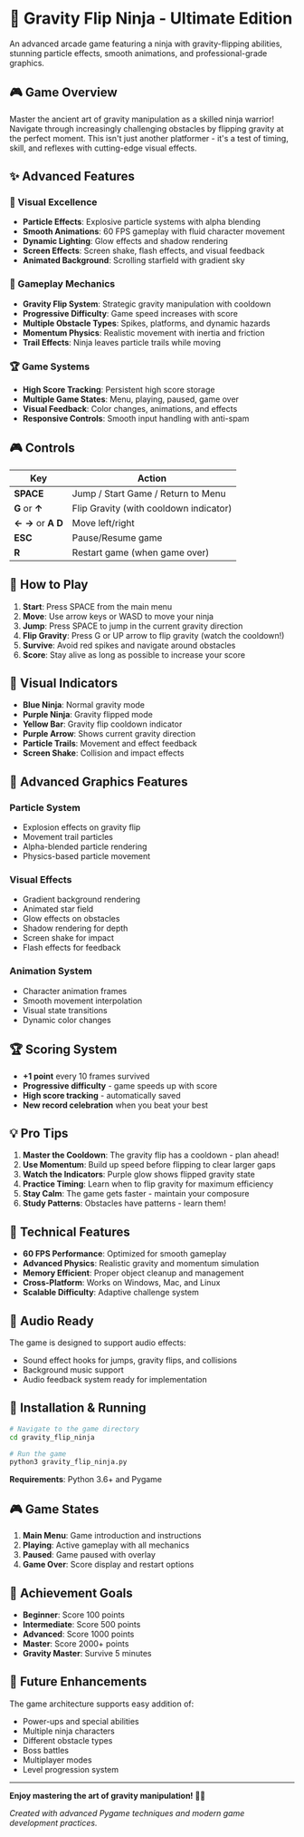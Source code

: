 # 🥷 Gravity Flip Ninja - Ultimate Edition

An advanced arcade game featuring a ninja with gravity-flipping abilities, stunning particle effects, smooth animations, and professional-grade graphics.

## 🎮 Game Overview

Master the ancient art of gravity manipulation as a skilled ninja warrior! Navigate through increasingly challenging obstacles by flipping gravity at the perfect moment. This isn't just another platformer - it's a test of timing, skill, and reflexes with cutting-edge visual effects.

## ✨ Advanced Features

### 🎨 Visual Excellence
- **Particle Effects**: Explosive particle systems with alpha blending
- **Smooth Animations**: 60 FPS gameplay with fluid character movement
- **Dynamic Lighting**: Glow effects and shadow rendering
- **Screen Effects**: Screen shake, flash effects, and visual feedback
- **Animated Background**: Scrolling starfield with gradient sky

### 🎯 Gameplay Mechanics
- **Gravity Flip System**: Strategic gravity manipulation with cooldown
- **Progressive Difficulty**: Game speed increases with score
- **Multiple Obstacle Types**: Spikes, platforms, and dynamic hazards
- **Momentum Physics**: Realistic movement with inertia and friction
- **Trail Effects**: Ninja leaves particle trails while moving

### 🏆 Game Systems
- **High Score Tracking**: Persistent high score storage
- **Multiple Game States**: Menu, playing, paused, game over
- **Visual Feedback**: Color changes, animations, and effects
- **Responsive Controls**: Smooth input handling with anti-spam

## 🎮 Controls

| Key | Action |
|-----|--------|
| **SPACE** | Jump / Start Game / Return to Menu |
| **G** or **↑** | Flip Gravity (with cooldown indicator) |
| **←** **→** or **A** **D** | Move left/right |
| **ESC** | Pause/Resume game |
| **R** | Restart game (when game over) |

## 🎯 How to Play

1. **Start**: Press SPACE from the main menu
2. **Move**: Use arrow keys or WASD to move your ninja
3. **Jump**: Press SPACE to jump in the current gravity direction
4. **Flip Gravity**: Press G or UP arrow to flip gravity (watch the cooldown!)
5. **Survive**: Avoid red spikes and navigate around obstacles
6. **Score**: Stay alive as long as possible to increase your score

## 🌟 Visual Indicators

- **Blue Ninja**: Normal gravity mode
- **Purple Ninja**: Gravity flipped mode
- **Yellow Bar**: Gravity flip cooldown indicator
- **Purple Arrow**: Shows current gravity direction
- **Particle Trails**: Movement and effect feedback
- **Screen Shake**: Collision and impact effects

## 🎨 Advanced Graphics Features

### Particle System
- Explosion effects on gravity flip
- Movement trail particles
- Alpha-blended particle rendering
- Physics-based particle movement

### Visual Effects
- Gradient background rendering
- Animated star field
- Glow effects on obstacles
- Shadow rendering for depth
- Screen shake for impact
- Flash effects for feedback

### Animation System
- Character animation frames
- Smooth movement interpolation
- Visual state transitions
- Dynamic color changes

## 🏆 Scoring System

- **+1 point** every 10 frames survived
- **Progressive difficulty** - game speeds up with score
- **High score tracking** - automatically saved
- **New record celebration** when you beat your best

## 💡 Pro Tips

1. **Master the Cooldown**: The gravity flip has a cooldown - plan ahead!
2. **Use Momentum**: Build up speed before flipping to clear larger gaps
3. **Watch the Indicators**: Purple glow shows flipped gravity state
4. **Practice Timing**: Learn when to flip gravity for maximum efficiency
5. **Stay Calm**: The game gets faster - maintain your composure
6. **Study Patterns**: Obstacles have patterns - learn them!

## 🔧 Technical Features

- **60 FPS Performance**: Optimized for smooth gameplay
- **Advanced Physics**: Realistic gravity and momentum simulation
- **Memory Efficient**: Proper object cleanup and management
- **Cross-Platform**: Works on Windows, Mac, and Linux
- **Scalable Difficulty**: Adaptive challenge system

## 🎵 Audio Ready

The game is designed to support audio effects:
- Sound effect hooks for jumps, gravity flips, and collisions
- Background music support
- Audio feedback system ready for implementation

## 🚀 Installation & Running

```bash
# Navigate to the game directory
cd gravity_flip_ninja

# Run the game
python3 gravity_flip_ninja.py
```

**Requirements**: Python 3.6+ and Pygame

## 🎮 Game States

1. **Main Menu**: Game introduction and instructions
2. **Playing**: Active gameplay with all mechanics
3. **Paused**: Game paused with overlay
4. **Game Over**: Score display and restart options

## 🏅 Achievement Goals

- **Beginner**: Score 100 points
- **Intermediate**: Score 500 points  
- **Advanced**: Score 1000 points
- **Master**: Score 2000+ points
- **Gravity Master**: Survive 5 minutes

## 🔮 Future Enhancements

The game architecture supports easy addition of:
- Power-ups and special abilities
- Multiple ninja characters
- Different obstacle types
- Boss battles
- Multiplayer modes
- Level progression system

---

**Enjoy mastering the art of gravity manipulation! 🥷✨**

*Created with advanced Pygame techniques and modern game development practices.*
